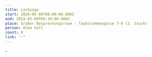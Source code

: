 ```yaml
---
title: Lachyoga
start: 2024-05-09T08:00:00.000Z
end: 2024-05-09T09:30:00.000Z
place: Großer Besprechungsraum - Taubstummengasse 7-9 (2. Stock)
person: Alma Gall
count: 0
link: "-"
---
```

\-